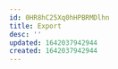 ```yaml
---
id: 0HR8hC25Xq0hHPBRMDlhn
title: Export
desc: ''
updated: 1642037942944
created: 1642037942944
---
```


